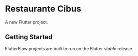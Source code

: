 # Restaurante Cibus

A new Flutter project.

## Getting Started

FlutterFlow projects are built to run on the Flutter _stable_ release.
